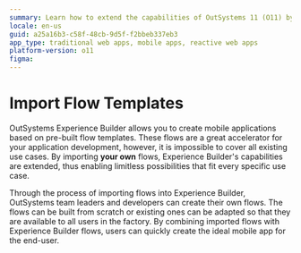 ```yaml
---
summary: Learn how to extend the capabilities of OutSystems 11 (O11) by importing custom flow templates into Experience Builder for tailored mobile app development.
locale: en-us
guid: a25a16b3-c58f-48cb-9d5f-f2bbeb337eb3
app_type: traditional web apps, mobile apps, reactive web apps
platform-version: o11
figma:
---
```


# Import Flow Templates

OutSystems Experience Builder allows you to create mobile applications based on pre-built flow templates. These flows are a great accelerator for your application development, however, it is impossible to cover all existing use cases. By importing **your own** flows, Experience Builder's capabilities are extended, thus enabling limitless possibilities that fit every specific use case.

Through the process of importing flows into Experience Builder, OutSystems team leaders and developers can create their own flows. The flows can be built from scratch or existing ones can be adapted so that they are available to all users in the factory. By combining imported flows with Experience Builder flows, users can quickly create the ideal mobile app for the end-user.
